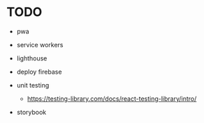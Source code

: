 # TODO

- pwa
- service workers
- lighthouse
- deploy firebase

- unit testing
  - https://testing-library.com/docs/react-testing-library/intro/
- storybook
